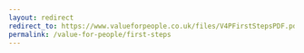 ```yaml
---
layout: redirect
redirect_to: https://www.valueforpeople.co.uk/files/V4PFirstStepsPDF.pdf
permalink: /value-for-people/first-steps
---
```

